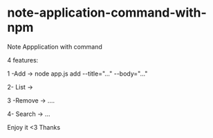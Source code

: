# note-application-command-with-npm

Note Appplication with command


4 features:

1 -Add -> node app.js add --title="..." --body="..."

2- List -> 

3 -Remove -> .... 

4- Search  -> ...

Enjoy it <3 Thanks

